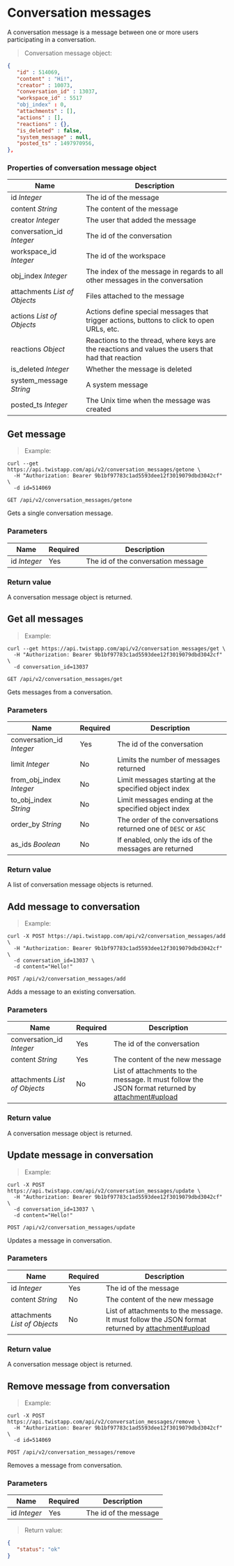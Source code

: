 # Conversation messages

A conversation message is a message between one or more users participating in a
conversation.

> Conversation message object:

```json
{
   "id" : 514069,
   "content" : "Hi!",
   "creator" : 10073,
   "conversation_id" : 13037,
   "workspace_id" : 5517
   "obj_index" : 0,
   "attachments" : [],
   "actions" : [],
   "reactions" : {},
   "is_deleted" : false,
   "system_message" : null,
   "posted_ts" : 1497970956,
},
```

### Properties of conversation message object

| Name | Description |
| ---- | --- |
| id *Integer* | The id of the message |
| content *String* | The content of the message |
| creator *Integer* | The user that added the message |
| conversation_id *Integer* | The id of the conversation |
| workspace_id *Integer* | The id of the workspace |
| obj_index *Integer* | The index of the message in regards to all other messages in the conversation |
| attachments *List of Objects* | Files attached to the message |
| actions *List of Objects* | Actions define special messages that trigger actions, buttons to click to open URLs, etc. |
| reactions *Object* | Reactions to the thread, where keys are the reactions and values the users that had that reaction |
| is_deleted *Integer* | Whether the message is deleted |
| system_message *String* | A system message |
| posted_ts *Integer* | The Unix time when the message was created |


## Get message

> Example:

```shell
curl --get https://api.twistapp.com/api/v2/conversation_messages/getone \
  -H "Authorization: Bearer 9b1bf97783c1ad5593dee12f3019079dbd3042cf" \
  -d id=514069
```

`GET /api/v2/conversation_messages/getone`

Gets a single conversation message.

### Parameters

| Name | Required | Description |
| --- | --- | --- |
| id *Integer* | Yes | The id of the conversation message |

### Return value

A conversation message object is returned.


## Get all messages

> Example:

```shell
curl --get https://api.twistapp.com/api/v2/conversation_messages/get \
  -H "Authorization: Bearer 9b1bf97783c1ad5593dee12f3019079dbd3042cf" \
  -d conversation_id=13037
```

`GET /api/v2/conversation_messages/get`

Gets messages from a conversation.

### Parameters

| Name | Required | Description |
| --- | --- | --- |
| conversation_id *Integer* | Yes | The id of the conversation |
| limit *Integer* | No | Limits the number of messages returned |
| from_obj_index *Integer* | No | Limit messages starting at the specified object index |
| to_obj_index *String* | No | Limit messages ending at the specified object index |
| order_by *String* | No | The order of the conversations returned one of `DESC` or `ASC` |
| as_ids *Boolean* | No | If enabled, only the ids of the messages are returned |

### Return value

A list of conversation message objects is returned.


## Add message to conversation

> Example:

```shell
curl -X POST https://api.twistapp.com/api/v2/conversation_messages/add \
  -H "Authorization: Bearer 9b1bf97783c1ad5593dee12f3019079dbd3042cf" \
  -d conversation_id=13037 \
  -d content="Hello!"
```

`POST /api/v2/conversation_messages/add`

Adds a message to an existing conversation.

### Parameters

| Name | Required | Description |
| --- | --- | --- |
| conversation_id *Integer* | Yes | The id of the conversation |
| content *String* | Yes | The content of the new message |
| attachments *List of Objects* | No | List of attachments to the message. It must follow the JSON format returned by [attachment#upload](#upload-an-attachment) |

### Return value

A conversation message object is returned.


## Update message in conversation

> Example:

```shell
curl -X POST https://api.twistapp.com/api/v2/conversation_messages/update \
  -H "Authorization: Bearer 9b1bf97783c1ad5593dee12f3019079dbd3042cf" \
  -d conversation_id=13037 \
  -d content="Hello!"
```

`POST /api/v2/conversation_messages/update`

Updates a message in conversation.

### Parameters

| Name | Required | Description |
| --- | --- | --- |
| id *Integer* | Yes | The id of the message |
| content *String* | No | The content of the new message |
| attachments *List of Objects* | No | List of attachments to the message. It must follow the JSON format returned by [attachment#upload](#upload-an-attachment) |

### Return value

A conversation message object is returned.


## Remove message from conversation

> Example:

```shell
curl -X POST https://api.twistapp.com/api/v2/conversation_messages/remove \
  -H "Authorization: Bearer 9b1bf97783c1ad5593dee12f3019079dbd3042cf" \
  -d id=514069
```

`POST /api/v2/conversation_messages/remove`

Removes a message from conversation.

### Parameters

| Name | Required | Description |
| --- | --- | --- |
| id *Integer* | Yes | The id of the message |

> Return value:

```json
{
   "status": "ok"
}
```
